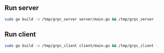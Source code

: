 ## Run server
```bash
sudo go build -o /tmp/grpc_server server/main.go && /tmp/grpc_server
```

## Run client
```bash
sudo go build -o /tmp/grpc_client client/main.go && /tmp/grpc_client --count 1
```